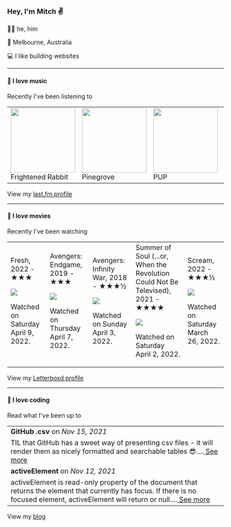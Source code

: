 <article><h3>Hey, I&#x27;m Mitch ✌️</h3><section><p>🙆‍♂️ he, him</p><p>📍 Melbourne, Australia</p><p>💻 I like building websites</p></section><hr/><section><h4>💽 I love music</h4><p>Recently I&#x27;ve been listening to</p><table><tbody><td><img src="https://lastfm.freetls.fastly.net/i/u/174s/7f1d3e4691744ed4a93479be733781eb.png" height="150px" alt="" role="presentation"/><br/>Frightened Rabbit</td><td><img src="https://lastfm.freetls.fastly.net/i/u/174s/c6629582f276e80e1255fccfdafc734e.png" height="150px" alt="" role="presentation"/><br/>Pinegrove</td><td><img src="https://lastfm.freetls.fastly.net/i/u/174s/ef3c7192df37a7b4b04a6c65c2376c89.png" height="150px" alt="" role="presentation"/><br/>PUP</td><td><img src="https://lastfm.freetls.fastly.net/i/u/174s/d1761236c12379d3e1dfce76023231f6.png" height="150px" alt="" role="presentation"/><br/>Playboi Carti</td><td><img src="https://lastfm.freetls.fastly.net/i/u/174s/62d26c6cb4ac4bdccb8f3a2a0fd55421.png" height="150px" alt="" role="presentation"/><br/>Radiohead</td></tbody></table><span>View my <a href="https://www.last.fm/user/mylsb">last.fm profile</a></span></section><hr/><section><h4>📼 I love movies</h4><p>Recently I&#x27;ve been watching</p><table><tbody><td>Fresh, 2022 - ★★★<br/><span> <p><img src="https://a.ltrbxd.com/resized/film-poster/7/0/6/0/6/4/706064-fresh-0-500-0-750-crop.jpg?k=4e4b7dcc98"/></p> <p>Watched on Saturday April 9, 2022.</p> </span></td><td>Avengers: Endgame, 2019 - ★★★<br/><span> <p><img src="https://a.ltrbxd.com/resized/film-poster/2/2/6/6/6/0/226660-avengers-endgame-0-500-0-750-crop.jpg?k=3de418c2f3"/></p> <p>Watched on Thursday April 7, 2022.</p> </span></td><td>Avengers: Infinity War, 2018 - ★★★½<br/><span> <p><img src="https://a.ltrbxd.com/resized/film-poster/2/2/6/6/6/1/226661-avengers-infinity-war-0-500-0-750-crop.jpg?k=8f73e078d3"/></p> <p>Watched on Sunday April 3, 2022.</p> </span></td><td>Summer of Soul (...or, When the Revolution Could Not Be Televised), 2021 - ★★★★<br/><span> <p><img src="https://a.ltrbxd.com/resized/film-poster/6/9/5/4/8/8/695488-summer-of-soul-or-when-the-revolution-could-not-be-televi-0-500-0-750-crop.jpg?k=ddc4c2fd6f"/></p> <p>Watched on Saturday April 2, 2022.</p> </span></td><td>Scream, 2022 - ★★★½<br/><span> <p><img src="https://a.ltrbxd.com/resized/film-poster/5/7/2/1/1/9/572119-scream-0-500-0-750-crop.jpg?k=49232ddf72"/></p> <p>Watched on Saturday March 26, 2022.</p> </span></td></tbody></table><span>View my <a href="https://letterboxd.com/myslab/">Letterboxd profile</a></span></section><hr/><section><h4>📰 I love coding</h4><p>Read what I&#x27;ve been up to</p><table><tbody><tr><td><b>GitHub .csv</b> on <i>Nov 15, 2021</i></td></tr><tr><td><span>TIL that GitHub has a sweet way of presenting csv files - it will render them as nicely formatted and searchable tables 😎....</span><a href="https://world.hey.com/mitch.stewart/github-csv-cfba803e"> See more</a></td></tr><tr><td><b>activeElement</b> on <i>Nov 12, 2021</i></td></tr><tr><td><span>activeElement is read-only property of the document that returns the element that currently has focus. If there is no focused element, activeElement will return <body> or null....</span><a href="https://world.hey.com/mitch.stewart/activeelement-48c14c6a"> See more</a></td></tr></tbody></table><span>View my <a href="https://world.hey.com/mitch.stewart/">blog</a></span></section></article>